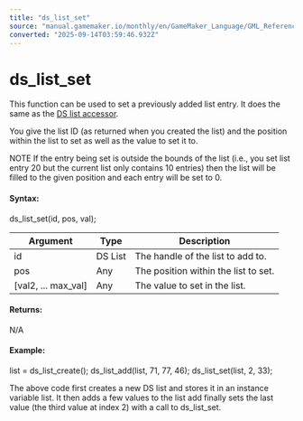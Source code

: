 ```yaml
---
title: "ds_list_set"
source: "manual.gamemaker.io/monthly/en/GameMaker_Language/GML_Reference/Data_Structures/DS_Lists/ds_list_set.htm"
converted: "2025-09-14T03:59:46.932Z"
---
```


# ds\_list\_set

This function can be used to set a previously added list entry. It does the same as the [DS list accessor](../../../../../../../GameMaker_Language/GML_Overview/Accessors.md).

You give the list ID (as returned when you created the list) and the position within the list to set as well as the value to set it to.

NOTE If the entry being set is outside the bounds of the list (i.e., you set list entry 20 but the current list only contains 10 entries) then the list will be filled to the given position and each entry will be set to 0.

#### Syntax:

ds\_list\_set(id, pos, val);

| Argument | Type | Description |
| --- | --- | --- |
| id | DS List | The handle of the list to add to. |
| pos | Any | The position within the list to set. |
| [val2, ... max_val] | Any | The value to set in the list. |

#### Returns:

N/A

#### Example:

list = ds\_list\_create();
ds\_list\_add(list, 71, 77, 46);
ds\_list\_set(list, 2, 33);

The above code first creates a new DS list and stores it in an instance variable list. It then adds a few values to the list add finally sets the last value (the third value at index 2) with a call to ds\_list\_set.